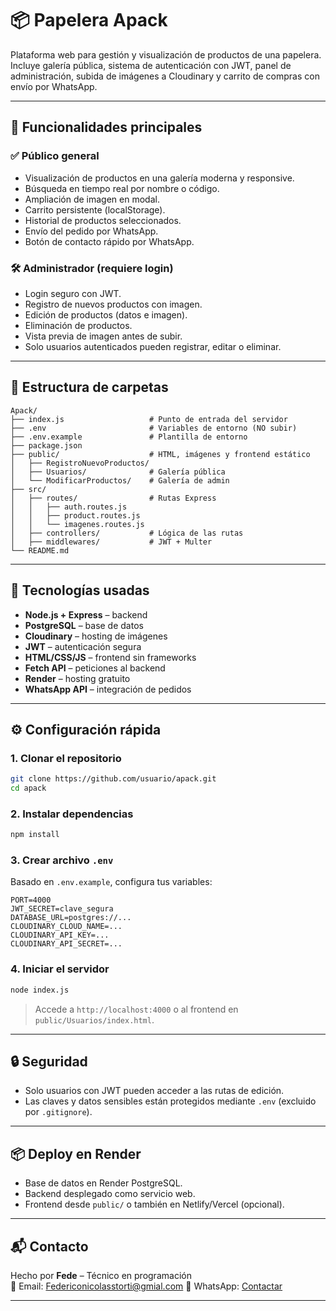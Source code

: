 # 📦 Papelera Apack

Plataforma web para gestión y visualización de productos de una papelera. Incluye galería pública, sistema de autenticación con JWT, panel de administración, subida de imágenes a Cloudinary y carrito de compras con envío por WhatsApp.

---

## 🚀 Funcionalidades principales

### ✅ Público general
- Visualización de productos en una galería moderna y responsive.
- Búsqueda en tiempo real por nombre o código.
- Ampliación de imagen en modal.
- Carrito persistente (localStorage).
- Historial de productos seleccionados.
- Envío del pedido por WhatsApp.
- Botón de contacto rápido por WhatsApp.

### 🛠️ Administrador (requiere login)
- Login seguro con JWT.
- Registro de nuevos productos con imagen.
- Edición de productos (datos e imagen).
- Eliminación de productos.
- Vista previa de imagen antes de subir.
- Solo usuarios autenticados pueden registrar, editar o eliminar.

---

## 🧾 Estructura de carpetas

```
Apack/
├── index.js                   # Punto de entrada del servidor
├── .env                       # Variables de entorno (NO subir)
├── .env.example               # Plantilla de entorno
├── package.json
├── public/                    # HTML, imágenes y frontend estático
│   ├── RegistroNuevoProductos/
│   ├── Usuarios/              # Galería pública
│   └── ModificarProductos/    # Galería de admin
├── src/
│   ├── routes/                # Rutas Express
│   │   ├── auth.routes.js
│   │   ├── product.routes.js
│   │   └── imagenes.routes.js
│   ├── controllers/           # Lógica de las rutas
│   ├── middlewares/           # JWT + Multer
└── README.md
```

---

## 🧪 Tecnologías usadas

- **Node.js + Express** – backend
- **PostgreSQL** – base de datos
- **Cloudinary** – hosting de imágenes
- **JWT** – autenticación segura
- **HTML/CSS/JS** – frontend sin frameworks
- **Fetch API** – peticiones al backend
- **Render** – hosting gratuito
- **WhatsApp API** – integración de pedidos

---

## ⚙️ Configuración rápida

### 1. Clonar el repositorio

```bash
git clone https://github.com/usuario/apack.git
cd apack
```

### 2. Instalar dependencias

```bash
npm install
```

### 3. Crear archivo `.env`

Basado en `.env.example`, configura tus variables:

```env
PORT=4000
JWT_SECRET=clave_segura
DATABASE_URL=postgres://...
CLOUDINARY_CLOUD_NAME=...
CLOUDINARY_API_KEY=...
CLOUDINARY_API_SECRET=...
```

### 4. Iniciar el servidor

```bash
node index.js
```

> Accede a `http://localhost:4000` o al frontend en `public/Usuarios/index.html`.

---

## 🔒 Seguridad

- Solo usuarios con JWT pueden acceder a las rutas de edición.
- Las claves y datos sensibles están protegidos mediante `.env` (excluido por `.gitignore`).

---

## 📦 Deploy en Render

- Base de datos en Render PostgreSQL.
- Backend desplegado como servicio web.
- Frontend desde `public/` o también en Netlify/Vercel (opcional).

---

## 📬 Contacto

Hecho por **Fede** – Técnico en programación  
📧 Email: Federiconicolasstorti@gmial.com
📱 WhatsApp: [Contactar](https://wa.me/5491155885808)

---
